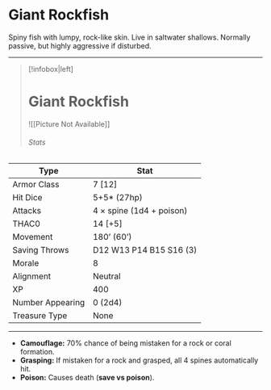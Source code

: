 
# Giant Rockfish

Spiny fish with lumpy, rock-like skin. Live in saltwater shallows. Normally passive, but highly aggressive if disturbed.

------
> [!infobox|left] 
> # Giant Rockfish
>  ![[Picture Not Available]] 
>  ###### Stats 
| Type                    | Stat        |
| ---------------- | ------------------------------ |
| Armor Class     | 7 [12]                   |
| Hit Dice         | 5+5* (27hp)              |
| Attacks          | 4 × spine (1d4 + poison) |
| THAC0            | 14 [+5]                  |
| Movement         | 180’ (60’)               |
| Saving Throws    | D12 W13 P14 B15 S16 (3)  |
| Morale           | 8                        |
| Alignment        | Neutral                  |
| XP               | 400                      |
| Number Appearing | 0 (2d4)                  |
| Treasure Type    | None                     |

------

- **Camouflage:** 70% chance of being mistaken for a rock or coral formation.
- **Grasping:** If mistaken for a rock and grasped, all 4 spines automatically hit.
- **Poison:** Causes death (**save vs poison**).

